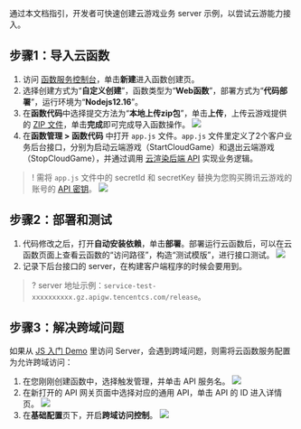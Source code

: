 通过本文档指引，开发者可快速创建云游戏业务 server 示例，以尝试云游能力接入。

[](id:step1)
## 步骤1：导入云函数
1. 访问 [函数服务控制台](https://console.cloud.tencent.com/scf/list?rid=1&ns=default)，单击**新建**进入函数创建页。
2. 选择创建方式为“**自定义创建**”，函数类型为“**Web函数**”，部署方式为“**代码部署**”，运行环境为“**Nodejs12.16**”。
3. 在**函数代码**中选择提交方法为“**本地上传zip包**”，单击**上传**，上传云游戏提供的 [ZIP 文件](https://demo-1304469412.cos.ap-guangzhou.myqcloud.com/express_demo-1630920466.zip)，单击**完成**即可完成导入函数操作。
![](https://qcloudimg.tencent-cloud.cn/raw/95d2010dbf05e20d384e1546de9820dd.png)
4. 在**函数管理 > 函数代码** 中打开 `app.js` 文件。`app.js` 文件里定义了2个客户业务后台接口，分别为启动云端游戏（StartCloudGame）和退出云端游戏（StopCloudGame），并通过调用 [云渲染后端 API](https://cloud.tencent.com/document/product/1162/40729) 实现业务逻辑。
>! 需将 `app.js` 文件中的 secretId 和 secretKey 替换为您购买腾讯云游戏的账号的 [API 密钥](https://console.cloud.tencent.com/cam/capi)。
![](https://qcloudimg.tencent-cloud.cn/raw/485873e133b63e2e32b4784e4e0fa1c9.png)  

[](id:step2)
## 步骤2：部署和测试
1. 代码修改之后，打开**自动安装依赖**，单击**部署**。部署运行云函数后，可以在云函数页面上查看云函数的“访问路径”，构造“测试模版”，进行接口测试。
![](https://qcloudimg.tencent-cloud.cn/raw/d931b6caf5c912a1f8c963fb5af4a92a.png)
6. 记录下后台接口的 server，在构建客户端程序的时候会要用到。
>? server 地址示例：`service-test-xxxxxxxxxx.gz.apigw.tencentcs.com/release`。


[](id:step3)
## 步骤3：解决跨域问题
如果从 [JS 入门 Demo](https://github.com/tencentyun/cloudgame-js-sdk/tree/master/demo) 里访问 Server，会遇到跨域问题，则需将云函数服务配置为允许跨域访问：
1. 在您刚刚创建函数中，选择触发管理，并单击 API 服务名。
![](https://qcloudimg.tencent-cloud.cn/raw/225b4784266c9d00b1aa1f02d41de8c8.png)   
2. 在新打开的 API 网关页面中选择对应的通用 API，单击 API 的 ID 进入详情页。
![](https://qcloudimg.tencent-cloud.cn/raw/f0e3adad64a0363a71f6d2eca857d06c.png)    
3. 在**基础配置**页下，开启**跨域访问控制**。
![](https://qcloudimg.tencent-cloud.cn/raw/0345206299521e0fd34133f24ac08ab5.png)
